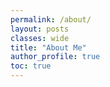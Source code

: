 ```yaml
---
permalink: /about/
layout: posts
classes: wide
title: "About Me"
author_profile: true
toc: true
---
```


